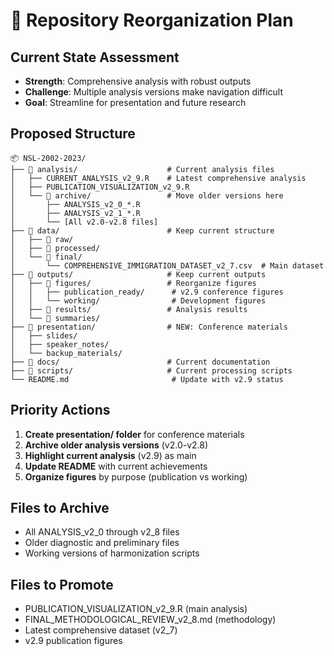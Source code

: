 # 📁 Repository Reorganization Plan

## Current State Assessment
- **Strength**: Comprehensive analysis with robust outputs
- **Challenge**: Multiple analysis versions make navigation difficult
- **Goal**: Streamline for presentation and future research

## Proposed Structure

```
📦 NSL-2002-2023/
├── 📂 analysis/                    # Current analysis files
│   ├── CURRENT_ANALYSIS_v2_9.R    # Latest comprehensive analysis
│   ├── PUBLICATION_VISUALIZATION_v2_9.R
│   └── 📂 archive/                 # Move older versions here
│       ├── ANALYSIS_v2_0_*.R
│       ├── ANALYSIS_v2_1_*.R
│       └── [All v2.0-v2.8 files]
├── 📂 data/                        # Keep current structure
│   ├── 📂 raw/
│   ├── 📂 processed/
│   └── 📂 final/
│       └── COMPREHENSIVE_IMMIGRATION_DATASET_v2_7.csv  # Main dataset
├── 📂 outputs/                     # Keep current outputs
│   ├── 📂 figures/                 # Reorganize figures
│   │   ├── publication_ready/      # v2.9 conference figures
│   │   └── working/                # Development figures
│   ├── 📂 results/                 # Analysis results
│   └── 📂 summaries/
├── 📂 presentation/                # NEW: Conference materials
│   ├── slides/
│   ├── speaker_notes/
│   └── backup_materials/
├── 📂 docs/                        # Current documentation
├── 📂 scripts/                     # Current processing scripts
└── README.md                       # Update with v2.9 status
```

## Priority Actions
1. **Create presentation/ folder** for conference materials
2. **Archive older analysis versions** (v2.0-v2.8)
3. **Highlight current analysis** (v2.9) as main
4. **Update README** with current achievements
5. **Organize figures** by purpose (publication vs working)

## Files to Archive
- All ANALYSIS_v2_0 through v2_8 files
- Older diagnostic and preliminary files
- Working versions of harmonization scripts

## Files to Promote
- PUBLICATION_VISUALIZATION_v2_9.R (main analysis)
- FINAL_METHODOLOGICAL_REVIEW_v2_8.md (methodology)
- Latest comprehensive dataset (v2_7)
- v2.9 publication figures